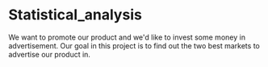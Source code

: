 # Statistical_analysis

We want to promote our product and we'd like to invest some money in advertisement. Our goal in this project is to find out the two best markets to advertise our product in.
